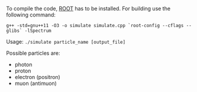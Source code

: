 To compile the code, [ROOT](http://root.cern.ch/ "ROOT") has to be installed. For building use the following command:

``g++ -std=gnu++11 -O3 -o simulate simulate.cpp `root-config --cflags --glibs` -lSpectrum``

Usage: ``./simulate particle_name [output_file]``

Possible particles are:
- photon
- proton
- electron (positron)
- muon (antimuon)
